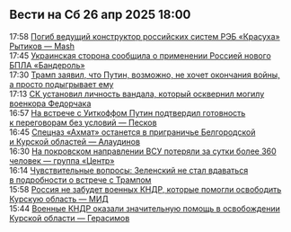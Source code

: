 <h2>Вести на Сб 26 апр 2025 18:00</h2><!--2025-04-26 17:58:00-->
<div class="rssn">
  <div><span class="smaller gray hspace">17:58</span> <a class="nodecor" href="https://eadaily.com/ru/news/2025/04/26/pogib-vedushchiy-konstruktor-rossiyskih-sistem-reb-krasuha-rytikov-mash">Погиб ведущий конструктор российских систем РЭБ «Красуха» Рытиков — Mash</a></div>
</div>
<div class="rssn">
  <div><span class="smaller gray hspace">17:45</span> <a class="nodecor" href="https://eadaily.com/ru/news/2025/04/26/ukrainskaya-storona-soobshchila-o-primenenii-rossiey-novogo-bpla-banderol">Украинская сторона сообщила о применении Россией нового БПЛА «Бандероль»</a></div>
</div>
<div class="rssn">
  <div><span class="smaller gray hspace">17:30</span> <a class="nodecor" href="https://eadaily.com/ru/news/2025/04/26/tramp-zayavil-chto-putin-vozmozhno-ne-hochet-okonchaniya-voyny-a-prosto-podygryvaet-emu">Трамп заявил, что Путин, возможно, не хочет окончания войны, а просто подыгрывает ему</a></div>
</div>
<div class="rssn">
  <div><span class="smaller gray hspace">17:13</span> <a class="nodecor" href="https://eadaily.com/ru/news/2025/04/26/sk-ustanovil-lichnost-vandala-kotoryy-oskvernil-mogilu-voenkora-fedorchaka">СК установил личность вандала, который осквернил могилу военкора Федорчака</a></div>
</div>
<div class="rssn">
  <div><span class="smaller gray hspace">16:57</span> <a class="nodecor" href="https://eadaily.com/ru/news/2025/04/26/na-vstreche-s-uitkoffom-putin-podtverdil-gotovnost-k-peregovoram-bez-usloviy-peskov">На встрече с Уиткоффом Путин подтвердил готовность к переговорам без условий — Песков</a></div>
</div>
<div class="rssn">
  <div><span class="smaller gray hspace">16:45</span> <a class="nodecor" href="https://eadaily.com/ru/news/2025/04/26/specnaz-ahmat-ostanetsya-v-prigraniche-belgorodskoy-i-kurskoy-oblastey-alaudinov">Спецназ «Ахмат» останется в приграничье Белгородской и Курской областей — Алаудинов</a></div>
</div>
<div class="rssn">
  <div><span class="smaller gray hspace">16:30</span> <a class="nodecor" href="https://eadaily.com/ru/news/2025/04/26/na-pokrovskom-napravlenii-vsu-poteryali-za-sutki-bolee-360-chelovek-gruppa-centr">На покровском направлении ВСУ потеряли за сутки более 360 человек — группа «Центр»</a></div>
</div>
<div class="rssn">
  <div><span class="smaller gray hspace">16:14</span> <a class="nodecor" href="https://eadaily.com/ru/news/2025/04/26/chuvstvitelnye-voprosy-zelenskiy-ne-stal-vdavatsya-v-podrobnosti-o-vstreche-s-trampom">Чувствительные вопросы: Зеленский не стал вдаваться в подробности о встрече с Трампом</a></div>
</div>
<div class="rssn">
  <div><span class="smaller gray hspace">15:58</span> <a class="nodecor" href="https://eadaily.com/ru/news/2025/04/26/rossiya-ne-zabudet-voennyh-kndr-kotorye-pomogli-osvobodit-kurskuyu-oblast-mid">Россия не забудет военных КНДР, которые помогли освободить Курскую область — МИД</a></div>
</div>
<div class="rssn">
  <div><span class="smaller gray hspace">15:44</span> <a class="nodecor" href="https://eadaily.com/ru/news/2025/04/26/voennye-kndr-okazali-znachitelnuyu-pomoshch-v-osvobozhdenii-kurskoy-oblasti-gerasimov">Военные КНДР оказали значительную помощь в освобождении Курской области — Герасимов</a></div>
</div>